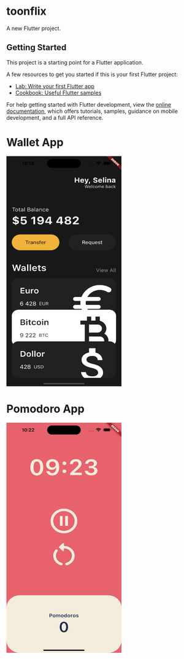 # toonflix

A new Flutter project.

## Getting Started

This project is a starting point for a Flutter application.

A few resources to get you started if this is your first Flutter project:

- [Lab: Write your first Flutter app](https://docs.flutter.dev/get-started/codelab)
- [Cookbook: Useful Flutter samples](https://docs.flutter.dev/cookbook)

For help getting started with Flutter development, view the
[online documentation](https://docs.flutter.dev/), which offers tutorials,
samples, guidance on mobile development, and a full API reference.

<h1>Wallet App</h1>
<img width="300" height="600" src="wallet_app.png">
<h1>Pomodoro App</h1>
<img width="300" height="600" src="Pomodoro_app.png">
